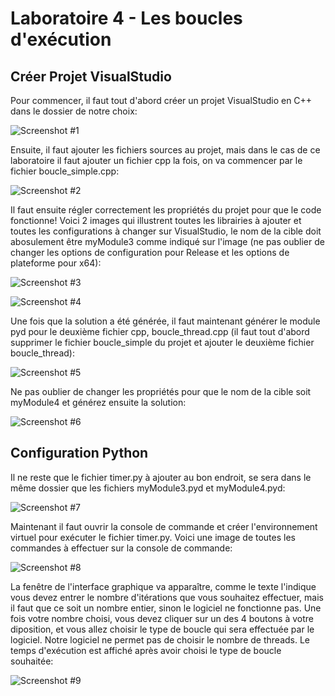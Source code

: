 # Laboratoire 4 - Les boucles d'exécution

## Créer Projet VisualStudio

Pour commencer, il faut tout d'abord créer un projet VisualStudio en C++ dans le dossier de notre choix:

![Screenshot #1](https://github.com/lucazzzzz/lab4/blob/master/Images_Lab4/ProjetVS.JPG)

Ensuite, il faut ajouter les fichiers sources au projet, mais dans le cas de ce laboratoire il faut ajouter un fichier cpp 
 la fois, on va commencer par le fichier boucle_simple.cpp:

![Screenshot #2](https://github.com/lucazzzzz/lab4/blob/master/Images_Lab4/SourceCPP.JPG)

Il faut ensuite régler correctement les propriétés du projet pour que le code fonctionne! Voici 2 images qui illustrent toutes les librairies à ajouter et toutes les configurations à changer sur VisualStudio, le nom de la cible doit abosulement être myModule3 comme indiqué sur l'image (ne pas oublier de changer les options de configuration pour Release et les options de plateforme pour x64):

![Screenshot #3](https://github.com/lucazzzzz/lab4/blob/master/Images_Lab4/ProprietesModule3.JPG)

![Screenshot #4](https://github.com/lucazzzzz/lab4/blob/master/Images_Lab4/ProprietesPython.JPG)

Une fois que la solution a été générée, il faut maintenant générer le module pyd pour le deuxième fichier cpp, boucle_thread.cpp (il faut tout d'abord supprimer le fichier boucle_simple du projet et ajouter le deuxième fichier boucle_thread):

![Screenshot #5](https://github.com/lucazzzzz/lab4/blob/master/Images_Lab4/SourceThreadCPP.JPG)

Ne pas oublier de changer les propriétés pour que le nom de la cible soit myModule4 et générez ensuite la solution:

![Screenshot #6](https://github.com/lucazzzzz/lab4/blob/master/Images_Lab4/ProprietesModule4.JPG)

## Configuration Python

Il ne reste que le fichier timer.py à ajouter au bon endroit, se sera dans le même dossier que les fichiers myModule3.pyd et myModule4.pyd:

![Screenshot #7](https://github.com/lucazzzzz/lab4/blob/master/Images_Lab4/AjouterTimerPY.JPG)

Maintenant il faut ouvrir la console de commande et créer l'environnement virtuel pour exécuter le fichier timer.py. Voici une image de toutes les commandes à effectuer sur la console de commande:

![Screenshot #8](https://github.com/lucazzzzz/lab4/blob/master/Images_Lab4/VENV.JPG)

La fenêtre de l'interface graphique va apparaître, comme le texte l'indique vous devez entrer le nombre d'itérations que vous souhaitez effectuer, mais il faut que ce soit un nombre entier, sinon le logiciel ne fonctionne pas. Une fois votre nombre choisi, vous devez cliquer sur un des 4 boutons à votre diposition, et vous allez choisir le type de boucle qui sera effectuée par le logiciel. Notre logiciel ne permet pas de choisir le nombre de threads. Le temps d'exécution est affiché après avoir choisi le type de boucle souhaitée:

![Screenshot #9](https://github.com/lucazzzzz/lab4/blob/master/Images_Lab4/GUI.JPG)


